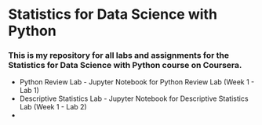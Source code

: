 # Statistics for Data Science with Python
### This is my repository for all labs and assignments for the Statistics for Data Science with Python course on Coursera.

- Python Review Lab - Jupyter Notebook for Python Review Lab (Week 1 - Lab 1)
- Descriptive Statistics Lab - Jupyter Notebook for Descriptive Statistics Lab (Week 1 - Lab 2)
- 
